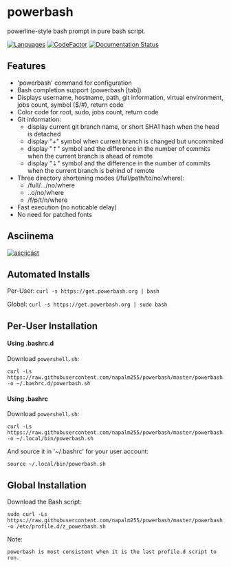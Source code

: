 # powerbash

powerline-style bash prompt in pure bash script.

[![Languages](https://img.shields.io/github/languages/top/napalm255/powerbash)](https://img.shields.io/github/languages/top/napalm255/powerbash)
[![CodeFactor](https://www.codefactor.io/repository/github/napalm255/powerbash/badge)](https://www.codefactor.io/repository/github/napalm255/powerbash)
[![Documentation Status](https://readthedocs.org/projects/powerbash/badge/?version=latest)](http://docs.powerbash.org/en/latest/?badge=latest)


## Features

* 'powerbash' command for configuration
* Bash completion support (powerbash [tab])
* Displays username, hostname, path, git information, virtual environment, jobs count, symbol ($/#), return code
* Color code for root, sudo, jobs count, return code
* Git information:
  * display current git branch name, or short SHA1 hash when the head is detached
  * display "+" symbol when current branch is changed but uncommited
  * display "⇡" symbol and the difference in the number of commits when the current branch is ahead of remote
  * display "⇣" symbol and the difference in the number of commits when the current branch is behind of remote
* Three directory shortening modes (/full/path/to/no/where):
  * /full/.../no/where
  * ..o/no/where
  * /f/p/t/n/where
* Fast execution (no noticable delay)
* No need for patched fonts


## Asciinema
[![asciicast](https://asciinema.org/a/30836.png)](https://asciinema.org/a/30836)


## Automated Installs

Per-User: `curl -s https://get.powerbash.org | bash`

Global: `curl -s https://get.powerbash.org | sudo bash`


## Per-User Installation

#### Using .bashrc.d

Download `powershell.sh`:

    curl -Ls https://raw.githubusercontent.com/napalm255/powerbash/master/powerbash.sh -o ~/.bashrc.d/powerbash.sh

#### Using .bashrc

Download `powershell.sh`:

    curl -Ls https://raw.githubusercontent.com/napalm255/powerbash/master/powerbash.sh -o ~/.local/bin/powerbash.sh

And source it in '~/.bashrc' for your user account:

    source ~/.local/bin/powerbash.sh


## Global Installation

Download the Bash script:

    sudo curl -Ls https://raw.githubusercontent.com/napalm255/powerbash/master/powerbash.sh -o /etc/profile.d/z_powerbash.sh

Note:

    powerbash is most consistent when it is the last profile.d script to run.

